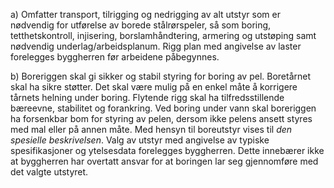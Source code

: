 a) Omfatter transport, tilrigging og nedrigging av alt utstyr som er nødvendig for utførelse av borede stålrørspeler, så som boring, tetthetskontroll, injisering, borslamhåndtering, armering og utstøping samt nødvendig underlag/arbeidsplanum. Rigg plan med angivelse av laster forelegges byggherren før arbeidene påbegynnes.

b) Boreriggen skal gi sikker og stabil styring for boring av pel. Boretårnet skal ha sikre støtter. Det skal være mulig på en enkel måte å korrigere tårnets helning under boring.
Flytende rigg skal ha tilfredsstillende bæreevne, stabilitet og forankring. Ved boring under vann skal boreriggen ha forsenkbar bom for styring av pelen, dersom ikke pelens ansett styres med mal eller på annen måte.
Med hensyn til boreutstyr vises til *den spesielle beskrivelsen*. Valg av utstyr med angivelse av typiske spesifikasjoner og ytelsesdata forelegges byggherren. Dette innebærer ikke at byggherren har overtatt ansvar for at boringen lar seg gjennomføre med det valgte utstyret.

